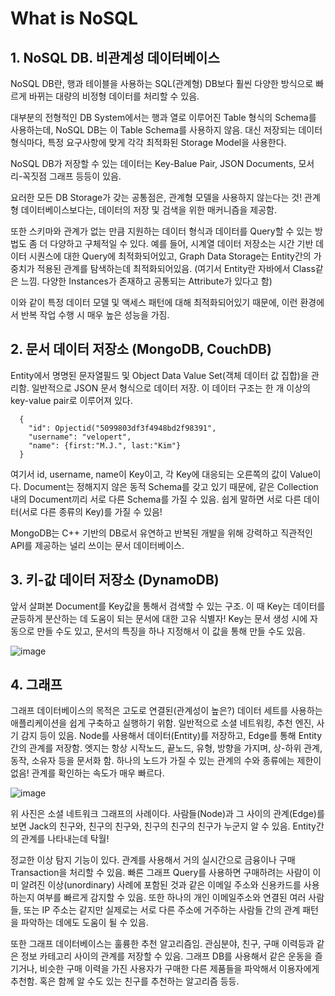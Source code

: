 What is NoSQL
================
## 1. NoSQL DB. 비관계성 데이터베이스
NoSQL DB란, 행과 테이블을 사용하는 SQL(관계형) DB보다 훨씬 다양한 방식으로 빠르게 바뀌는 대량의 비정형 데이터를 처리할 수 있음.

대부분의 전형적인 DB System에서는 행과 열로 이루어진 Table 형식의 Schema를 사용하는데, NoSQL DB는 이 Table Schema를 사용하지 않음.
대신 저장되는 데이터 형식마다, 특정 요구사항에 맞게 각각 최적화된 Storage Model을 사용한다.

NoSQL DB가 저장할 수 있는 데이터는 Key-Balue Pair, JSON Documents, 모서리-꼭짓점 그래프 등등이 있음.

요러한 모든 DB Storage가 갖는 공통점은, 관계형 모델을 사용하지 않는다는 것!
관계형 데이터베이스보다는, 데이터의 저장 및 검색을 위한 매커니즘을 제공함.

또한 스키마와 관계가 없는 만큼 지원하는 데이터 형식과 데이터를 Query할 수 있는 방법도 좀 더 다양하고 구체적일 수 있다.
예를 들어, 시계열 데이터 저장소는 시간 기반 데이터 시퀀스에 대한 Query에 최적화되어있고, Graph Data Storage는 Entity간의 가중치가 적용된 관계를 탐색하는데 최적화되어있음.
(여기서 Entity란 자바에서 Class같은 느낌. 다양한 Instances가 존재하고 공통되는 Attribute가 있다고 함)

이와 같이 특정 데이터 모델 및 액세스 패턴에 대해 최적화되어있기 때문에, 이런 환경에서 반복 작업 수행 시 매우 높은 성능을 가짐.

## 2. 문서 데이터 저장소 (MongoDB, CouchDB)
Entity에서 명명된 문자열필드 및 Object Data Value Set(객체 데이터 값 집합)을 관리함.
일반적으로 JSON 문서 형식으로 데이터 저장.
이 데이터 구조는 한 개 이상의 key-value pair로 이루어져 있다.

```
  {
    "id": Opjectid("5099803df3f4948bd2f98391",
    "username": "velopert",
    "name": {first:"M.J.", last:"Kim"}
  }
```

여기서 id, username, name이 Key이고, 각 Key에 대응되는 오른쪽의 값이 Value이다.
Document는 정해지지 않은 동적 Schema를 갖고 있기 때문에, 같은 Collection 내의 Document끼리 서로 다른 Schema를 가질 수 있음.
쉽게 말하면 서로 다른 데이터(서로 다른 종류의 Key)를 가질 수 있음!

MongoDB는 C++ 기반의 DB로서 유연하고 반복된 개발을 위해 강력하고 직관적인 API를 제공하는 널리 쓰이는 문서 데이터베이스.

## 3. 키-값 데이터 저장소 (DynamoDB)
앞서 살펴본 Document를 Key값을 통해서 검색할 수 있는 구조.
이 때 Key는 데이터를 균등하게 분산하는 데 도움이 되는 문서에 대한 고유 식별자!
Key는 문서 생성 시에 자동으로 만들 수도 있고, 문서의 특징을 하나 지정해서 이 값을 통해 만들 수도 있음.

![image](https://user-images.githubusercontent.com/97514510/148930024-8b4e4bfc-7e7d-49e4-a4b7-6b122f555be2.png)

## 4. 그래프
그래프 데이터베이스의 목적은 고도로 연결된(관계성이 높은?) 데이터 세트를 사용하는 애플리케이션을 쉽게 구축하고 실행하기 위함.
일반적으로 소셜 네트워킹, 추천 엔진, 사기 감지 등이 있음.
Node를 사용해서 데이터(Entity)를 저장하고, Edge를 통해 Entity간의 관계를 저장함.
엣지는 항상 시작노드, 끝노드, 유형, 방향을 가지며, 상-하위 관계, 동작, 소유자 등을 문서화 함.
하나의 노드가 가질 수 있는 관계의 수와 종류에는 제한이 없음!
관계를 확인하는 속도가 매우 빠르다.

![image](https://user-images.githubusercontent.com/97514510/148932670-8703eca8-b411-477e-bda4-620a0f1a6327.png)

위 사진은 소셜 네트워크 그래프의 사례이다.
사람들(Node)과 그 사이의 관계(Edge)를 보면 Jack의 친구와, 친구의 친구와, 친구의 친구의 친구가 누군지 알 수 있음. Entity간의 관계를 나타내는데 탁월!

정교한 이상 탐지 기능이 있다. 
관계를 사용해서 거의 실시간으로 금융이나 구매 Transaction을 처리할 수 있음.
빠른 그래프 Query를 사용하면 구매하려는 사람이 이미 알려진 이상(unordinary) 사례에 포함된 것과 같은 이메일 주소와 신용카드를 사용하는지 여부를 빠르게 감지할 수 있음.
또한 하나의 개인 이메일주소와 연결된 여러 사람들, 또는 IP 주소는 같지만 실제로는 서로 다른 주소에 거주하는 사람들 간의 관계 패턴을 파악하는 데에도 도움이 될 수 있음.

또한 그래프 데이터베이스는 훌륭한 추천 알고리즘임. 관심분야, 친구, 구매 이력등과 같은 정보 카테고리 사이의 관계를 저장할 수 있음. 
그래프 DB를 사용해서 같은 운동을 즐기거나, 비슷한 구매 이력을 가진 사용자가 구매한 다른 제품들을 파악해서 이용자에게 추천함. 
혹은 함께 알 수도 있는 친구를 추천하는 알고리즘 등등.

